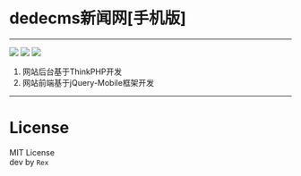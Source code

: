 # dedecms新闻网[手机版] #

----------
![](https://scrutinizer-ci.com/g/duguying/news_mobile/badges/quality-score.png?s=1d808a13a12d8b2ec88c1647c0dd4f665afa406c)
![](https://poser.pugx.org/duguying/news_mobile/version.png)
![](https://poser.pugx.org/duguying/news_mobile/d/total.png)<br>
1. 网站后台基于ThinkPHP开发
2. 网站前端基于jQuery-Mobile框架开发


----------
# License #

MIT License<br/>
dev by `Rex`
